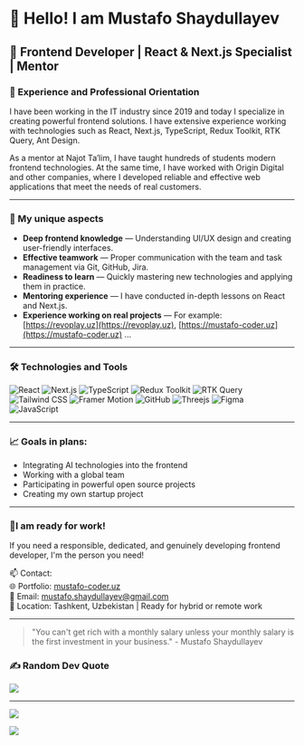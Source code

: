 # 👋 Hello! I am Mustafo Shaydullayev

## 🎯 Frontend Developer | React & Next.js Specialist | Mentor

### 💼 Experience and Professional Orientation

I have been working in the IT industry since 2019 and today I specialize in creating powerful frontend solutions. I have extensive experience working with technologies such as React, Next.js, TypeScript, Redux Toolkit, RTK Query, Ant Design.

As a mentor at Najot Ta’lim, I have taught hundreds of students modern frontend technologies. At the same time, I have worked with Origin Digital and other companies, where I developed reliable and effective web applications that meet the needs of real customers.

---

### 🧠 My unique aspects

- **Deep frontend knowledge** — Understanding UI/UX design and creating user-friendly interfaces.
- **Effective teamwork** — Proper communication with the team and task management via Git, GitHub, Jira.
- **Readiness to learn** — Quickly mastering new technologies and applying them in practice.
- **Mentoring experience** — I have conducted in-depth lessons on React and Next.js.
- **Experience working on real projects** — For example: [https://revoplay.uz](https://revoplay.uz), [https://mustafo-coder.uz](https://mustafo-coder.uz) ...

---

### 🛠️ Technologies and Tools

![React](https://img.shields.io/badge/-React-61DAFB?logo=react&logoColor=white&style=for-the-badge)
![Next.js](https://img.shields.io/badge/-Next.js-000000?logo=nextdotjs&logoColor=white&style=for-the-badge)
![TypeScript](https://img.shields.io/badge/-TypeScript-3178C6?logo=typescript&logoColor=white&style=for-the-badge)
![Redux Toolkit](https://img.shields.io/badge/-Redux--Toolkit-764ABC?logo=redux&logoColor=white&style=for-the-badge)
![RTK Query](https://img.shields.io/badge/-RTK--Query-764ABC?style=for-the-badge)
![Tailwind CSS](https://img.shields.io/badge/-TailwindCSS-38B2AC?logo=tailwind-css&logoColor=white&style=for-the-badge)
![Framer Motion](https://img.shields.io/badge/-Framer--Motion-EF0093?logo=framer&logoColor=white&style=for-the-badge)
![GitHub](https://img.shields.io/badge/-GitHub-181717?logo=github&logoColor=white&style=for-the-badge)
![Threejs](https://img.shields.io/badge/threejs-black?style=for-the-badge&logo=three.js&logoColor=white) 
![Figma](https://img.shields.io/badge/figma-%23F24E1E.svg?style=for-the-badge&logo=figma&logoColor=white)
![JavaScript](https://img.shields.io/badge/javascript-%23323330.svg?style=for-the-badge&logo=javascript&logoColor=%23F7DF1E)

---

### 📈 Goals in plans:

- Integrating AI technologies into the frontend
- Working with a global team
- Participating in powerful open source projects
- Creating my own startup project

---

### 🤝I am ready for work!

If you need a responsible, dedicated, and genuinely developing frontend developer, I'm the person you need!

📫 Contact:  
🌐 Portfolio: [mustafo-coder.uz](https://mustafo-coder.uz)  
📧 Email: mustafo.shaydullayev@gmail.com  
📍 Location: Tashkent, Uzbekistan | Ready for hybrid or remote work

---

> "You can't get rich with a monthly salary unless your monthly salary is the first investment in your business." - Mustafo Shaydullayev

### ✍️ Random Dev Quote
![](https://quotes-github-readme.vercel.app/api?type=horizontal&theme=radical)

---
[![](https://visitcount.itsvg.in/api?id=mustafo-coder&label=Profile%20Views&icon=5&pretty=false)](https://visitcount.itsvg.in)

![](https://komarev.com/ghpvc/?username=mustafo-coder&color=blue)
<!-- Proudly created with GPRM ( https://gprm.itsvg.in ) -->
